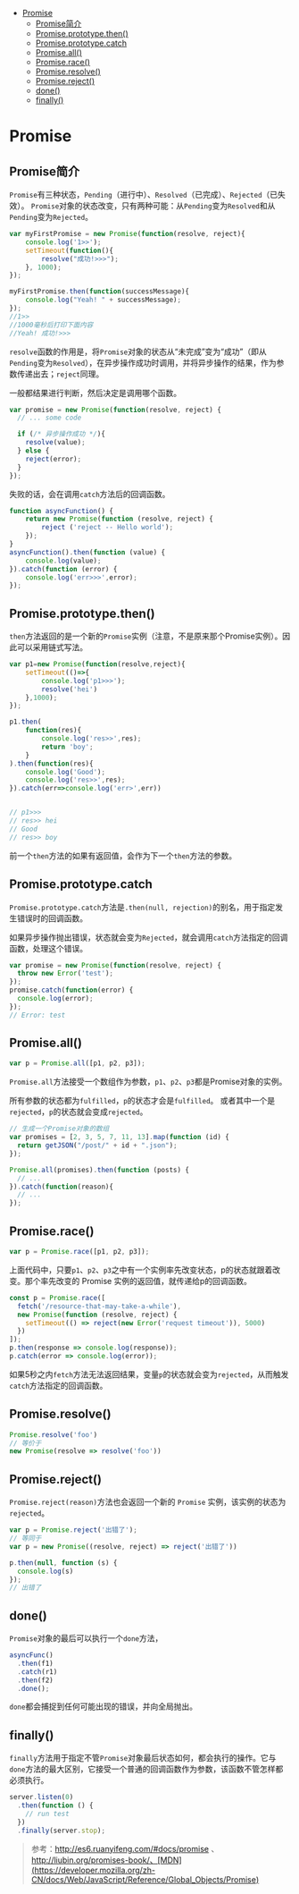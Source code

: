 
<!-- toc orderedList:0 depthFrom:1 depthTo:6 -->

* [Promise](#promise)
    * [Promise简介](#promise简介)
    * [Promise.prototype.then()](#promiseprototypethen)
    * [Promise.prototype.catch](#promiseprototypecatch)
    * [Promise.all()](#promiseall)
    * [Promise.race()](#promiserace)
    * [Promise.resolve()](#promiseresolve)
    * [Promise.reject()](#promisereject)
    * [done()](#done)
    * [finally()](#finally)

<!-- tocstop -->

# Promise

## Promise简介

`Promise`有三种状态，`Pending`（进行中）、`Resolved`（已完成）、`Rejected`（已失效）。
`Promise`对象的状态改变，只有两种可能：从`Pending`变为`Resolved`和从`Pending`变为`Rejected`。

```js
var myFirstPromise = new Promise(function(resolve, reject){
    console.log('1>>');
    setTimeout(function(){
        resolve("成功!>>>");
    }, 1000);
});

myFirstPromise.then(function(successMessage){
    console.log("Yeah! " + successMessage);
});
//1>>
//1000毫秒后打印下面内容
//Yeah! 成功!>>>
```

`resolve`函数的作用是，将`Promise`对象的状态从“未完成”变为“成功”（即从`Pending`变为`Resolved`），在异步操作成功时调用，并将异步操作的结果，作为参数传递出去；`reject`同理。

一般都结果进行判断，然后决定是调用哪个函数。
```js
var promise = new Promise(function(resolve, reject) {
  // ... some code

  if (/* 异步操作成功 */){
    resolve(value);
  } else {
    reject(error);
  }
});
```

失败的话，会在调用`catch`方法后的回调函数。
```js
function asyncFunction() {
    return new Promise(function (resolve, reject) {
        reject ('reject -- Hello world');
    });
}
asyncFunction().then(function (value) {
    console.log(value);   
}).catch(function (error) {
    console.log('err>>>',error);
});
```

## Promise.prototype.then()

`then`方法返回的是一个新的`Promise`实例（注意，不是原来那个Promise实例）。因此可以采用链式写法。

```js
var p1=new Promise(function(resolve,reject){
    setTimeout(()=>{
        console.log('p1>>>');
        resolve('hei')
    },1000);
});

p1.then(
    function(res){
        console.log('res>>',res);
        return 'boy';
    }
).then(function(res){
    console.log('Good');
    console.log('res>>',res);
}).catch(err=>console.log('err>',err))


// p1>>>
// res>> hei
// Good
// res>> boy
```

前一个`then`方法的如果有返回值，会作为下一个`then`方法的参数。

## Promise.prototype.catch

`Promise.prototype.catch`方法是`.then(null, rejection)`的别名，用于指定发生错误时的回调函数。

如果异步操作抛出错误，状态就会变为`Rejected`，就会调用`catch`方法指定的回调函数，处理这个错误。

```js
var promise = new Promise(function(resolve, reject) {
  throw new Error('test');
});
promise.catch(function(error) {
  console.log(error);
});
// Error: test
```

## Promise.all()

```js
var p = Promise.all([p1, p2, p3]);
```

`Promise.all`方法接受一个数组作为参数，`p1`、`p2`、`p3`都是Promise对象的实例。

所有参数的状态都为`fulfilled`，`p`的状态才会是`fulfilled`。
或者其中一个是`rejected`，`p`的状态就会变成`rejected`。

```js
// 生成一个Promise对象的数组
var promises = [2, 3, 5, 7, 11, 13].map(function (id) {
  return getJSON("/post/" + id + ".json");
});

Promise.all(promises).then(function (posts) {
  // ...
}).catch(function(reason){
  // ...
});
```

## Promise.race()

```js
var p = Promise.race([p1, p2, p3]);
```

上面代码中，只要`p1`、`p2`、`p3`之中有一个实例率先改变状态，p的状态就跟着改变。那个率先改变的 Promise 实例的返回值，就传递给p的回调函数。

```js
const p = Promise.race([
  fetch('/resource-that-may-take-a-while'),
  new Promise(function (resolve, reject) {
    setTimeout(() => reject(new Error('request timeout')), 5000)
  })
]);
p.then(response => console.log(response));
p.catch(error => console.log(error));
```
如果5秒之内`fetch`方法无法返回结果，变量`p`的状态就会变为`rejected`，从而触发`catch`方法指定的回调函数。

## Promise.resolve()

```js
Promise.resolve('foo')
// 等价于
new Promise(resolve => resolve('foo'))
```

## Promise.reject()

`Promise.reject(reason)`方法也会返回一个新的 `Promise` 实例，该实例的状态为`rejected`。

```js
var p = Promise.reject('出错了');
// 等同于
var p = new Promise((resolve, reject) => reject('出错了'))

p.then(null, function (s) {
  console.log(s)
});
// 出错了
```

## done()

`Promise`对象的最后可以执行一个`done`方法，

```js
asyncFunc()
  .then(f1)
  .catch(r1)
  .then(f2)
  .done();
```
`done`都会捕捉到任何可能出现的错误，并向全局抛出。

## finally()

`finally`方法用于指定不管`Promise`对象最后状态如何，都会执行的操作。它与`done`方法的最大区别，它接受一个普通的回调函数作为参数，该函数不管怎样都必须执行。

```js
server.listen(0)
  .then(function () {
    // run test
  })
  .finally(server.stop);
```

>参考：http://es6.ruanyifeng.com/#docs/promise 、http://liubin.org/promises-book/、[MDN](https://developer.mozilla.org/zh-CN/docs/Web/JavaScript/Reference/Global_Objects/Promise)
